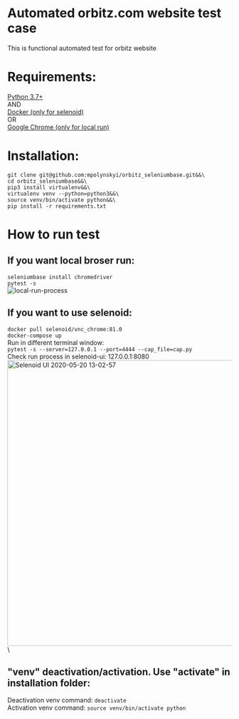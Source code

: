 # Automated orbitz.com website test case #
This is functional automated test for orbitz website
# Requirements: #
[Python 3.7+](https://www.python.org/downloads/) \
AND\
[Docker (only for selenoid)](https://www.docker.com/products/docker-desktop) \
OR\
[Google Chrome (only for local run)](https://www.google.ru/intl/ru/chrome)
# Installation: #
`git clone git@github.com:mpolynskyi/orbitz_seleniumbase.git&&\`\
`cd orbitz_seleniumbase&&\`\
`pip3 install virtualenv&&\`\
`virtualenv venv --python=python3&&\`\
`source venv/bin/activate python&&\`\
`pip install -r requirements.txt`
# How to run test #
## If you want local broser run: ##
`seleniumbase install chromedriver`\
`pytest -s`\
![local-run-process](https://user-images.githubusercontent.com/12695133/82375829-d4a2d800-9a29-11ea-8f5b-5fdeeb4042b5.gif)
## If you want to use selenoid: ##
`docker pull selenoid/vnc_chrome:81.0`\
`docker-compose up`\
Run in different terminal window:\
`pytest -s --server=127.0.0.1 --port=4444 --cap_file=cap.py `\
Check run process in selenoid-ui: 127.0.0.1:8080
<img width="640" alt="Selenoid UI 2020-05-20 13-02-57" src="https://user-images.githubusercontent.com/12695133/82434401-7a425f80-9a9b-11ea-9d0e-ebfabd6a2eec.png">\
## "venv" deactivation/activation. Use "activate" in installation folder: ##
Deactivation venv command: `deactivate`  
Activation venv command: `source venv/bin/activate python`
